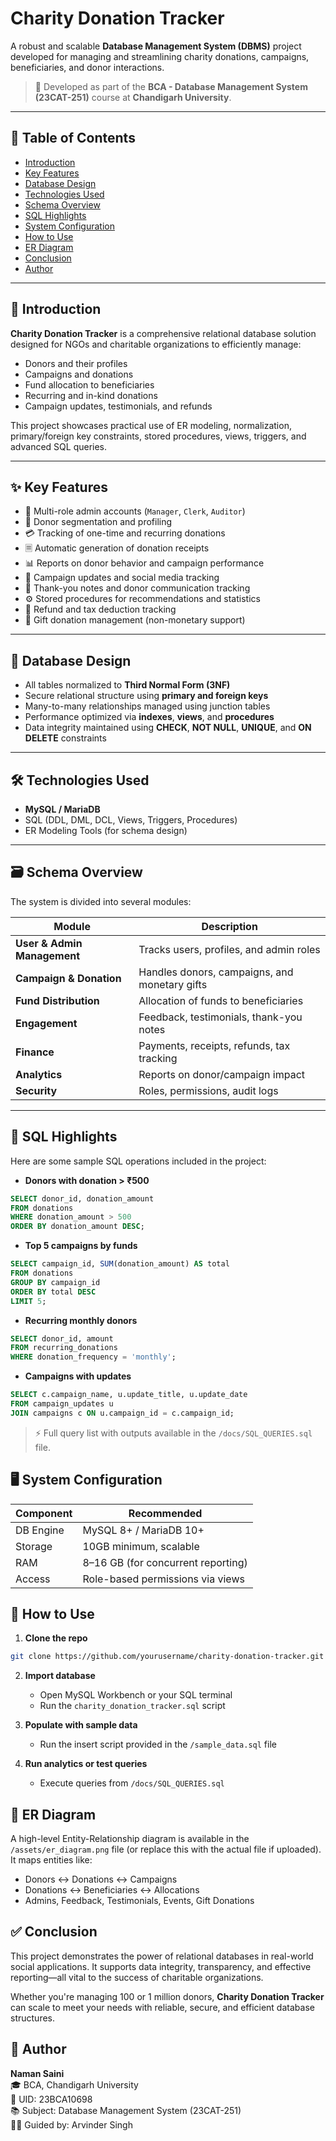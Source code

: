 # Charity Donation Tracker

A robust and scalable **Database Management System (DBMS)** project developed for managing and streamlining charity donations, campaigns, beneficiaries, and donor interactions.

> 📌 Developed as part of the **BCA - Database Management System (23CAT-251)** course at **Chandigarh University**.

---

## 📖 Table of Contents

- [Introduction](#introduction)
- [Key Features](#key-features)
- [Database Design](#database-design)
- [Technologies Used](#technologies-used)
- [Schema Overview](#schema-overview)
- [SQL Highlights](#sql-highlights)
- [System Configuration](#system-configuration)
- [How to Use](#how-to-use)
- [ER Diagram](#er-diagram)
- [Conclusion](#conclusion)
- [Author](#author)

---

## 📌 Introduction

**Charity Donation Tracker** is a comprehensive relational database solution designed for NGOs and charitable organizations to efficiently manage:

- Donors and their profiles
- Campaigns and donations
- Fund allocation to beneficiaries
- Recurring and in-kind donations
- Campaign updates, testimonials, and refunds

This project showcases practical use of ER modeling, normalization, primary/foreign key constraints, stored procedures, views, triggers, and advanced SQL queries.

---

## ✨ Key Features

- 🔐 Multi-role admin accounts (`Manager`, `Clerk`, `Auditor`)
- 👤 Donor segmentation and profiling
- 💳 Tracking of one-time and recurring donations
- 🗏️ Automatic generation of donation receipts
- 📊 Reports on donor behavior and campaign performance
- 📣 Campaign updates and social media tracking
- 📩 Thank-you notes and donor communication tracking
- ⚙️ Stored procedures for recommendations and statistics
- 🔄 Refund and tax deduction tracking
- 🏰 Gift donation management (non-monetary support)

---

## 🧱 Database Design

- All tables normalized to **Third Normal Form (3NF)**
- Secure relational structure using **primary and foreign keys**
- Many-to-many relationships managed using junction tables
- Performance optimized via **indexes**, **views**, and **procedures**
- Data integrity maintained using **CHECK**, **NOT NULL**, **UNIQUE**, and **ON DELETE** constraints

---

## 🛠️ Technologies Used

- **MySQL / MariaDB**
- SQL (DDL, DML, DCL, Views, Triggers, Procedures)
- ER Modeling Tools (for schema design)

---

## 🗃️ Schema Overview

The system is divided into several modules:

| Module | Description |
|--------|-------------|
| **User & Admin Management** | Tracks users, profiles, and admin roles |
| **Campaign & Donation** | Handles donors, campaigns, and monetary gifts |
| **Fund Distribution** | Allocation of funds to beneficiaries |
| **Engagement** | Feedback, testimonials, thank-you notes |
| **Finance** | Payments, receipts, refunds, tax tracking |
| **Analytics** | Reports on donor/campaign impact |
| **Security** | Roles, permissions, audit logs |

---

## 🧠 SQL Highlights

Here are some sample SQL operations included in the project:

- **Donors with donation > ₹500**
```sql
SELECT donor_id, donation_amount
FROM donations
WHERE donation_amount > 500
ORDER BY donation_amount DESC;
```

- **Top 5 campaigns by funds**
```sql
SELECT campaign_id, SUM(donation_amount) AS total
FROM donations
GROUP BY campaign_id
ORDER BY total DESC
LIMIT 5;
```

- **Recurring monthly donors**
```sql
SELECT donor_id, amount
FROM recurring_donations
WHERE donation_frequency = 'monthly';
```

- **Campaigns with updates**
```sql
SELECT c.campaign_name, u.update_title, u.update_date  
FROM campaign_updates u
JOIN campaigns c ON u.campaign_id = c.campaign_id;
```

> ⚡ Full query list with outputs available in the `/docs/SQL_QUERIES.sql` file.


## 🖥️ System Configuration

| Component | Recommended |
|-----------|-------------|
| DB Engine | MySQL 8+ / MariaDB 10+ |
| Storage | 10GB minimum, scalable |
| RAM | 8–16 GB (for concurrent reporting) |
| Access | Role-based permissions via views |


## 🚀 How to Use

1. **Clone the repo**
```bash
git clone https://github.com/yourusername/charity-donation-tracker.git
```

2. **Import database**
   - Open MySQL Workbench or your SQL terminal
   - Run the `charity_donation_tracker.sql` script

3. **Populate with sample data**
   - Run the insert script provided in the `/sample_data.sql` file

4. **Run analytics or test queries**
   - Execute queries from `/docs/SQL_QUERIES.sql`



## 📜 ER Diagram

A high-level Entity-Relationship diagram is available in the `/assets/er_diagram.png` file (or replace this with the actual file if uploaded). It maps entities like:

- Donors ↔ Donations ↔ Campaigns
- Donations ↔ Beneficiaries ↔ Allocations
- Admins, Feedback, Testimonials, Events, Gift Donations


## ✅ Conclusion

This project demonstrates the power of relational databases in real-world social applications. It supports data integrity, transparency, and effective reporting—all vital to the success of charitable organizations.

Whether you're managing 100 or 1 million donors, **Charity Donation Tracker** can scale to meet your needs with reliable, secure, and efficient database structures.


## 👤 Author

**Naman Saini**  
🎓 BCA, Chandigarh University  
🏥 UID: 23BCA10698  
📚 Subject: Database Management System (23CAT-251)  
👨‍🏫 Guided by: Arvinder Singh
